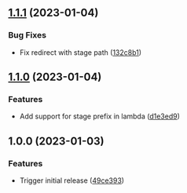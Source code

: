 ## [1.1.1](https://github.com/timo-reymann/terraform-module-aws-apigateway-swagger-ui/compare/1.1.0...1.1.1) (2023-01-04)


### Bug Fixes

* Fix redirect with stage path ([132c8b1](https://github.com/timo-reymann/terraform-module-aws-apigateway-swagger-ui/commit/132c8b1b8c5b02569be8dcb251a1cdca0d706dab))

## [1.1.0](https://github.com/timo-reymann/terraform-module-aws-apigateway-swagger-ui/compare/1.0.0...1.1.0) (2023-01-04)


### Features

* Add support for stage prefix in lambda ([d1e3ed9](https://github.com/timo-reymann/terraform-module-aws-apigateway-swagger-ui/commit/d1e3ed967712cefd258c25dd4b40f866ac80ce10))

## 1.0.0 (2023-01-03)


### Features

* Trigger initial release ([49ce393](https://github.com/timo-reymann/terraform-module-aws-apigateway-swagger-ui/commit/49ce393b17b44d4683aa197ef95de6b3cfd02cad))
